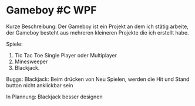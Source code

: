 # Gameboy #C WPF
Kurze Beschreibung:
Der Gameboy ist ein Projekt an dem ich stätig arbeite, der Gameboy besteht aus mehreren kleineren Projekte die ich erstellt habe.

Spiele:
1) Tic Tac Toe Single Player oder Multiplayer
2) Minesweeper
3) Blackjack.

Buggs:
Blackjack: Beim drücken von Neu Spielen, werden die Hit und Stand button nicht anklickbar sein

In Plannung:
Blackjack besser designen
